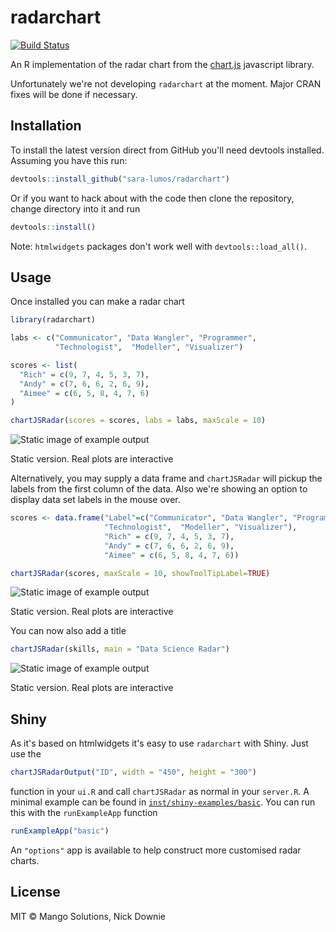 # radarchart

[![Build Status](https://travis-ci.com/sara-lumos/radarchart.svg?branch=master)](https://travis-ci.com/sara-lumos/radarchart)

An R implementation of the radar chart from the [chart.js](http://www.chartjs.org/) javascript library.

Unfortunately we're not developing `radarchart` at the moment. Major CRAN fixes will be done if necessary.

## Installation

To install the latest version direct from GitHub you'll need devtools installed. Assuming you have this run:
```r
devtools::install_github("sara-lumos/radarchart")
```

Or if you want to hack about with the code then clone the repository, change directory into it and run
```r
devtools::install()
```

Note: `htmlwidgets` packages don't work well with `devtools::load_all()`.

## Usage

Once installed you can make a radar chart

```r
library(radarchart)

labs <- c("Communicator", "Data Wangler", "Programmer",
          "Technologist",  "Modeller", "Visualizer")

scores <- list(
  "Rich" = c(9, 7, 4, 5, 3, 7),
  "Andy" = c(7, 6, 6, 2, 6, 9),
  "Aimee" = c(6, 5, 8, 4, 7, 6)
)

chartJSRadar(scores = scores, labs = labs, maxScale = 10)
```
<img src="inst/figs/readmePlot01.jpg" alt="Static image of example output"  />
<p class="caption">Static version. Real plots are interactive</p>

Alternatively, you may supply a data frame and `chartJSRadar` will pickup the labels from the first column of the data. Also we're showing an option to display data set labels in the mouse over.

```r
scores <- data.frame("Label"=c("Communicator", "Data Wangler", "Programmer",
                     "Technologist",  "Modeller", "Visualizer"),
                     "Rich" = c(9, 7, 4, 5, 3, 7),
                     "Andy" = c(7, 6, 6, 2, 6, 9),
                     "Aimee" = c(6, 5, 8, 4, 7, 6))

chartJSRadar(scores, maxScale = 10, showToolTipLabel=TRUE)
```
<img src="inst/figs/readmePlot02.jpg" alt="Static image of example output"  />
<p class="caption">Static version. Real plots are interactive</p>

You can now also add a title

```r
chartJSRadar(skills, main = "Data Science Radar")
```
<img src="inst/figs/readmePlot03.jpg" alt="Static image of example output"  />
<p class="caption">Static version. Real plots are interactive</p>

## Shiny

As it's based on htmlwidgets it's easy to use `radarchart` with Shiny. Just use the 

```r
chartJSRadarOutput("ID", width = "450", height = "300")
```
function in your `ui.R` and call `chartJSRadar` as normal in your `server.R`. A minimal example can be found in [`inst/shiny-examples/basic`](https://github.com/MangoTheCat/radarchart/tree/master/inst/shiny-examples/basic). You can run this with the `runExampleApp` function

```r
runExampleApp("basic")
```

An `"options"` app is available to help construct more customised radar charts.

## License

MIT © Mango Solutions, Nick Downie
